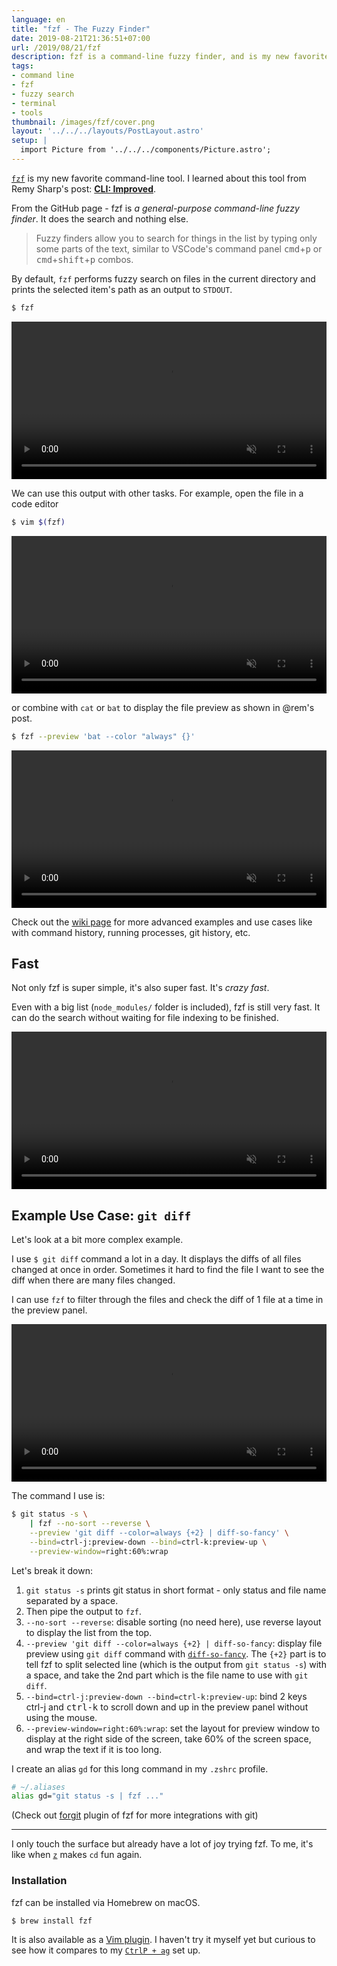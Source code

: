 ```yaml
---
language: en
title: "fzf - The Fuzzy Finder"
date: 2019-08-21T21:36:51+07:00
url: /2019/08/21/fzf
description: fzf is a command-line fuzzy finder, and is my new favorite thing.
tags:
- command line
- fzf
- fuzzy search
- terminal
- tools
thumbnail: /images/fzf/cover.png
layout: '../../../layouts/PostLayout.astro'
setup: |
  import Picture from '../../../components/Picture.astro';
---
```


[`fzf`](https://github.com/junegunn/fzf) is my new favorite command-line tool.
I learned about this tool from Remy Sharp's post: [**CLI: Improved**](https://remysharp.com/2018/08/23/cli-improved).

From the GitHub page - fzf is *a general-purpose command-line fuzzy finder*.
It does the search and nothing else.

> Fuzzy finders allow you to search for things in the list by typing only some parts of the text, similar to VSCode's command panel <kbd>cmd</kbd>+<kbd>p</kbd> or <kbd>cmd</kbd>+<kbd>shift</kbd>+<kbd>p</kbd> combos.

By default, `fzf` performs fuzzy search on files in the current directory
and prints the selected item's path as an output to `STDOUT`.

```sh
$ fzf
```

<video src="/images/fzf/default-2.mp4" width="100%" autoplay muted controls></video>

We can use this output with other tasks. For example, open the file in a code editor

```sh
$ vim $(fzf)
```

<video src="/images/fzf/vim.mp4" width="100%" autoplay muted controls></video>

or combine with `cat` or `bat` to display the file preview as shown in @rem's post.

```sh
$ fzf --preview 'bat --color "always" {}'
```

<video src="/images/fzf/preview.mp4" width="100%" autoplay muted controls></video>

Check out the [wiki page](https://github.com/junegunn/fzf/wiki/examples) for more advanced examples and use cases like with command history,
running processes, git history, etc.

## Fast

Not only fzf is super simple, it's also super fast. It's *crazy fast*.

Even with a big list (`node_modules/` folder is included),
fzf is still very fast. It can do the search without waiting for file indexing to be finished.

<video src="/images/fzf/big-folder.mp4" width="100%" autoplay muted controls></video>

## Example Use Case: `git diff`

Let's look at a bit more complex example.

I use `$ git diff` command a lot in a day.
It displays the diffs of all files changed at once in order.
Sometimes it hard to find the file I want to see the diff
when there are many files changed.

I can use `fzf` to filter through the files
and check the diff of 1 file at a time in the preview panel.

<video src="/images/fzf/git-diff.mp4" width="100%" autoplay muted controls></video>

The command I use is:

```sh
$ git status -s \
	| fzf --no-sort --reverse \
	--preview 'git diff --color=always {+2} | diff-so-fancy' \
	--bind=ctrl-j:preview-down --bind=ctrl-k:preview-up \
	--preview-window=right:60%:wrap
```

Let's break it down:

1. `git status -s` prints git status in short format - only status and file name separated by a space.
2. Then pipe the output to `fzf`.
3. `--no-sort --reverse`: disable sorting (no need here), use reverse layout to display the list from the top.
4. `--preview 'git diff --color=always {+2} | diff-so-fancy`: display file preview using `git diff` command with [`diff-so-fancy`](https://github.com/so-fancy/diff-so-fancy).
The `{+2}` part is to tell fzf to split selected line (which is the output from `git status -s`) with a space, and take the 2nd part which is the file name to use with `git diff`.
5. `--bind=ctrl-j:preview-down --bind=ctrl-k:preview-up`: bind 2 keys <kdb>ctrl-j</kbd> and <kbd>ctrl-k</kbd> to scroll down and up in the preview panel without using the mouse.
6. `--preview-window=right:60%:wrap`: set the layout for preview window to display at the right side of the screen, take 60% of the screen space, and wrap the text if it is too long.

I create an alias `gd` for this long command in my `.zshrc` profile.

```sh
# ~/.aliases
alias gd="git status -s | fzf ..."
```

(Check out [forgit](https://github.com/wfxr/forgit) plugin of fzf for more integrations with git)

---

I only touch the surface but already have a lot of joy trying fzf.
To me, it's like when [`z`](https://github.com/rupa/z) makes `cd` fun again.

### Installation

fzf can be installed via Homebrew on macOS.

```sh
$ brew install fzf
```

It is also available as a [Vim plugin](https://github.com/junegunn/fzf/blob/master/README-VIM.md).
I haven't try it myself yet but curious to see how it compares to my [`CtrlP + ag`](https://armno.in.th/2015/02/26/setting-up-vim-part-2/#ctrlp-the-silver-searcher) set up.
